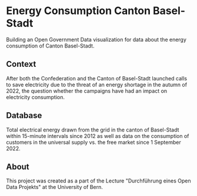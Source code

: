 # Energy Consumption Canton Basel-Stadt

Building an Open Government Data visualization for data about the energy
consumption of Canton Basel-Stadt.

## Context
After both the Confederation and the Canton of Basel-Stadt launched calls to
save electricity due to the threat of an energy shortage in the autumn of 2022,
the question whether the campaigns have had an impact on electricity consumption.

## Database
Total electrical energy drawn from the grid in the canton of Basel-Stadt within
15-minute intervals since 2012 as well as data on the consumption of customers
in the universal supply vs. the free market since 1 September 2022.

## About
This project was created as a part of the Lecture "Durchführung eines Open Data Projekts"
at the University of Bern.